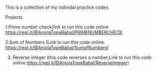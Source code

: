 This is a collection of my individal practice codes.

Projects

1.Prime number check(link to run this code online https://repl.it/@AnjolaTopeBabal/PRIMENUMBERCHECK

2.Sum of Numbers (Link to run this code online https://repl.it/@AnjolaTopeBabal/SumofNumbers)

3. Reverse integer (this code reverses a number,Link to run this code online https://repl.it/@AnjolaTopeBabal/ReverseInteger)
